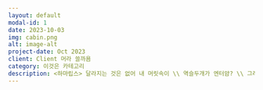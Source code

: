 ```yaml
---
layout: default
modal-id: 1
date: 2023-10-03
img: cabin.png
alt: image-alt
project-date: Oct 2023
client: Client 머라 쓸까욤
category: 이것은 카테고리
description: <하마립스> 달라지는 것은 없어 내 머릿속이 \\ 역슬두개가 엔터얌? \\ 그래??
---
```

